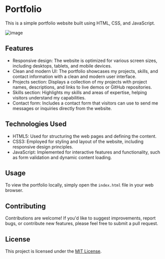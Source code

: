 # Portfolio

This is a simple portfolio website built using HTML, CSS, and JavaScript.

![image](https://github.com/danish101-sohail/portfolio/assets/121930033/3d6bf3cc-4249-4594-abcf-c00068484f7f)



## Features

- Responsive design: The website is optimized for various screen sizes, including desktops, tablets, and mobile devices.
- Clean and modern UI: The portfolio showcases my projects, skills, and contact information with a clean and modern user interface.
- Projects section: Displays a collection of my projects with project names, descriptions, and links to live demos or GitHub repositories.
- Skills section: Highlights my skills and areas of expertise, helping visitors understand my capabilities.
- Contact form: Includes a contact form that visitors can use to send me messages or inquiries directly from the website.

## Technologies Used

- HTML5: Used for structuring the web pages and defining the content.
- CSS3: Employed for styling and layout of the website, including responsive design principles.
- JavaScript: Implemented for interactive features and functionality, such as form validation and dynamic content loading.

## Usage

To view the portfolio locally, simply open the `index.html` file in your web browser.

## Contributing

Contributions are welcome! If you'd like to suggest improvements, report bugs, or contribute new features, please feel free to submit a pull request.

## License

This project is licensed under the [MIT License](LICENSE).

